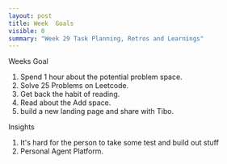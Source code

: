 ```yaml
---
layout: post
title: Week  Goals
visible: 0
summary: "Week 29 Task Planning, Retros and Learnings"
---
```


Weeks Goal
1. Spend 1 hour about the potential problem space.
2. Solve 25 Problems on Leetcode. 
3. Get back the habit of reading.
4. Read about the Add space.
5. build a new landing page and share with Tibo.

Insights
1. It's hard for the person to take some test and build out stuff
2. Personal Agent Platform.

